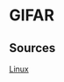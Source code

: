 # GIFAR

## Sources

[Linux](https://www.howtogeek.com/270668/how-to-hide-a-file-or-folder-in-an-image-in-linux/)
